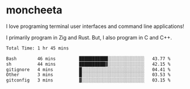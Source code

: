 # moncheeta

I love programing terminal user interfaces and command line applications!

I primarily program in Zig and Rust. But, I also program in C and C++.

<!--START_SECTION:waka-->

```txt
Total Time: 1 hr 45 mins

Bash        46 mins         ███████████░░░░░░░░░░░░░░   43.77 %
sh          44 mins         ██████████▓░░░░░░░░░░░░░░   42.15 %
gitignore   4 mins          █░░░░░░░░░░░░░░░░░░░░░░░░   04.41 %
Other       3 mins          █░░░░░░░░░░░░░░░░░░░░░░░░   03.53 %
gitconfig   3 mins          ▓░░░░░░░░░░░░░░░░░░░░░░░░   03.15 %
```

<!--END_SECTION:waka-->
